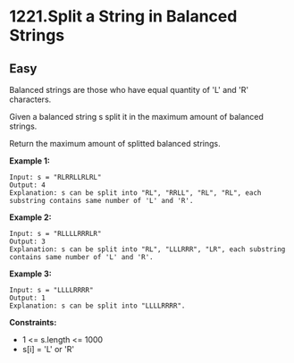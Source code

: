 1221.Split a String in Balanced Strings
========

Easy
--------

Balanced strings are those who have equal quantity of 'L' and 'R' characters.

Given a balanced string s split it in the maximum amount of balanced strings.

Return the maximum amount of splitted balanced strings.

**Example 1:**

    Input: s = "RLRRLLRLRL"
    Output: 4
    Explanation: s can be split into "RL", "RRLL", "RL", "RL", each substring contains same number of 'L' and 'R'.

**Example 2:**

    Input: s = "RLLLLRRRLR"
    Output: 3
    Explanation: s can be split into "RL", "LLLRRR", "LR", each substring contains same number of 'L' and 'R'.

**Example 3:**

    Input: s = "LLLLRRRR"
    Output: 1
    Explanation: s can be split into "LLLLRRRR".

**Constraints:**

* 1 <= s.length <= 1000
* s[i] = 'L' or 'R'